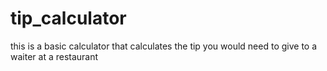 # tip_calculator
this is a basic calculator that calculates the tip you would need to give to a waiter at a restaurant
